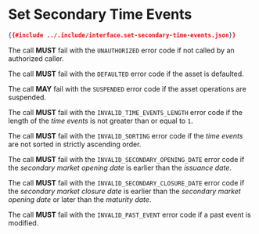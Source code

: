 # Set Secondary Time Events

```json
{{#include ../.include/interface.set-secondary-time-events.json}}
```

The call **MUST** fail with the `UNAUTHORIZED` error code if not called by an authorized
caller.

The call **MUST** fail with the `DEFAULTED` error code if the asset is defaulted.

The call **MAY** fail with the `SUSPENDED` error code if the asset operations are
suspended.

The call **MUST** fail with the `INVALID_TIME_EVENTS_LENGTH` error code if the length
of the *time events* is not greater than or equal to `1`.

The call **MUST** fail with the `INVALID_SORTING` error code if the *time events*
are not sorted in strictly ascending order.

The call **MUST** fail with the `INVALID_SECONDARY_OPENING_DATE` error code if the
*secondary market opening date* is earlier than the *issuance date*.

The call **MUST** fail with the `INVALID_SECONDARY_CLOSURE_DATE` error code if the
*secondary market closure date* is earlier than the *secondary market opening date*
or later than the *maturity date*.

The call **MUST** fail with the `INVALID_PAST_EVENT` error code if a past event
is modified.

